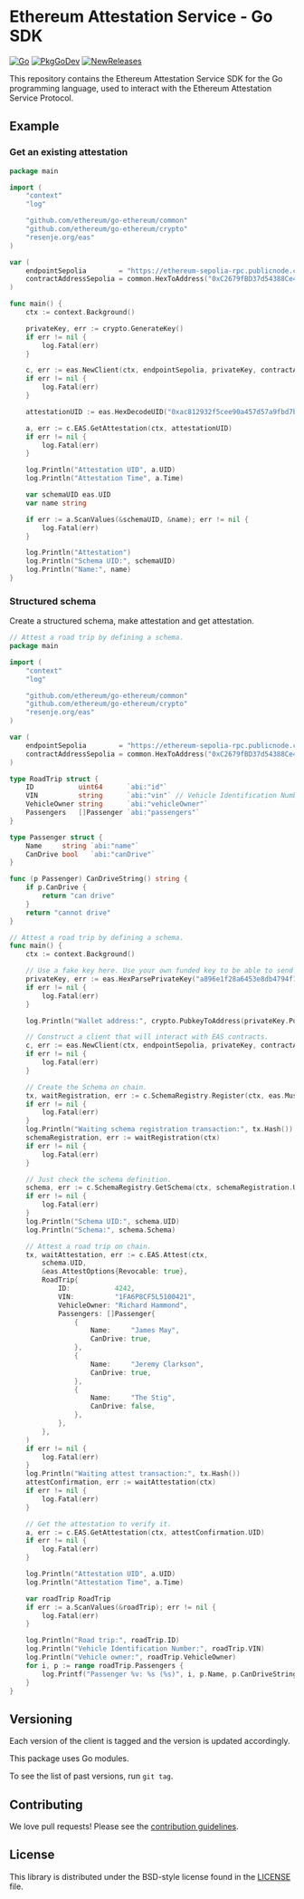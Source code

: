 # Ethereum Attestation Service - Go SDK

[![Go](https://github.com/janos/eas/workflows/Go/badge.svg)](https://github.com/janos/eas/actions)
[![PkgGoDev](https://pkg.go.dev/badge/resenje.org/eas)](https://pkg.go.dev/resenje.org/eas)
[![NewReleases](https://newreleases.io/badge.svg)](https://newreleases.io/github/janos/eas)

This repository contains the Ethereum Attestation Service SDK for the Go programming language, used to interact with the Ethereum Attestation Service Protocol.

## Example

### Get an existing attestation

```go
package main

import (
	"context"
	"log"

	"github.com/ethereum/go-ethereum/common"
	"github.com/ethereum/go-ethereum/crypto"
	"resenje.org/eas"
)

var (
	endpointSepolia        = "https://ethereum-sepolia-rpc.publicnode.com/"
	contractAddressSepolia = common.HexToAddress("0xC2679fBD37d54388Ce493F1DB75320D236e1815e")
)

func main() {
	ctx := context.Background()

	privateKey, err := crypto.GenerateKey()
	if err != nil {
		log.Fatal(err)
	}

	c, err := eas.NewClient(ctx, endpointSepolia, privateKey, contractAddressSepolia, nil)
	if err != nil {
		log.Fatal(err)
	}

	attestationUID := eas.HexDecodeUID("0xac812932f5cee90a457d57a9fbd7b142b21ba99b809f982bbf86947f295281ff")

	a, err := c.EAS.GetAttestation(ctx, attestationUID)
	if err != nil {
		log.Fatal(err)
	}

	log.Println("Attestation UID", a.UID)
	log.Println("Attestation Time", a.Time)

	var schemaUID eas.UID
	var name string

	if err := a.ScanValues(&schemaUID, &name); err != nil {
		log.Fatal(err)
	}

	log.Println("Attestation")
	log.Println("Schema UID:", schemaUID)
	log.Println("Name:", name)
}
```

### Structured schema

Create a structured schema, make attestation and get attestation.

```go
// Attest a road trip by defining a schema.
package main

import (
	"context"
	"log"

	"github.com/ethereum/go-ethereum/common"
	"github.com/ethereum/go-ethereum/crypto"
	"resenje.org/eas"
)

var (
	endpointSepolia        = "https://ethereum-sepolia-rpc.publicnode.com/"
	contractAddressSepolia = common.HexToAddress("0xC2679fBD37d54388Ce493F1DB75320D236e1815e")
)

type RoadTrip struct {
	ID           uint64      `abi:"id"`
	VIN          string      `abi:"vin"` // Vehicle Identification Number
	VehicleOwner string      `abi:"vehicleOwner"`
	Passengers   []Passenger `abi:"passengers"`
}

type Passenger struct {
	Name     string `abi:"name"`
	CanDrive bool   `abi:"canDrive"`
}

func (p Passenger) CanDriveString() string {
	if p.CanDrive {
		return "can drive"
	}
	return "cannot drive"
}

// Attest a road trip by defining a schema.
func main() {
	ctx := context.Background()

	// Use a fake key here. Use your own funded key to be able to send transactions.
	privateKey, err := eas.HexParsePrivateKey("a896e1f28a6453e8db4794f11ea185befd04c4e4f06790e37e8d1cc90a611948")
	if err != nil {
		log.Fatal(err)
	}

	log.Println("Wallet address:", crypto.PubkeyToAddress(privateKey.PublicKey))

	// Construct a client that will interact with EAS contracts.
	c, err := eas.NewClient(ctx, endpointSepolia, privateKey, contractAddressSepolia, nil)
	if err != nil {
		log.Fatal(err)
	}

	// Create the Schema on chain.
	tx, waitRegistration, err := c.SchemaRegistry.Register(ctx, eas.MustNewSchema(RoadTrip{}), common.Address{}, true)
	if err != nil {
		log.Fatal(err)
	}
	log.Println("Waiting schema registration transaction:", tx.Hash())
	schemaRegistration, err := waitRegistration(ctx)
	if err != nil {
		log.Fatal(err)
	}

	// Just check the schema definition.
	schema, err := c.SchemaRegistry.GetSchema(ctx, schemaRegistration.UID)
	if err != nil {
		log.Fatal(err)
	}
	log.Println("Schema UID:", schema.UID)
	log.Println("Schema:", schema.Schema)

	// Attest a road trip on chain.
	tx, waitAttestation, err := c.EAS.Attest(ctx,
		schema.UID,
		&eas.AttestOptions{Revocable: true},
		RoadTrip{
			ID:           4242,
			VIN:          "1FA6P8CF5L5100421",
			VehicleOwner: "Richard Hammond",
			Passengers: []Passenger{
				{
					Name:     "James May",
					CanDrive: true,
				},
				{
					Name:     "Jeremy Clarkson",
					CanDrive: true,
				},
				{
					Name:     "The Stig",
					CanDrive: false,
				},
			},
		},
	)
	if err != nil {
		log.Fatal(err)
	}
	log.Println("Waiting attest transaction:", tx.Hash())
	attestConfirmation, err := waitAttestation(ctx)
	if err != nil {
		log.Fatal(err)
	}

	// Get the attestation to verify it.
	a, err := c.EAS.GetAttestation(ctx, attestConfirmation.UID)
	if err != nil {
		log.Fatal(err)
	}

	log.Println("Attestation UID", a.UID)
	log.Println("Attestation Time", a.Time)

	var roadTrip RoadTrip
	if err := a.ScanValues(&roadTrip); err != nil {
		log.Fatal(err)
	}

	log.Println("Road trip:", roadTrip.ID)
	log.Println("Vehicle Identification Number:", roadTrip.VIN)
	log.Println("Vehicle owner:", roadTrip.VehicleOwner)
	for i, p := range roadTrip.Passengers {
		log.Printf("Passenger %v: %s (%s)", i, p.Name, p.CanDriveString())
	}
}
```

## Versioning

Each version of the client is tagged and the version is updated accordingly.

This package uses Go modules.

To see the list of past versions, run `git tag`.

## Contributing

We love pull requests! Please see the [contribution guidelines](CONTRIBUTING.md).

## License

This library is distributed under the BSD-style license found in the [LICENSE](LICENSE) file.
